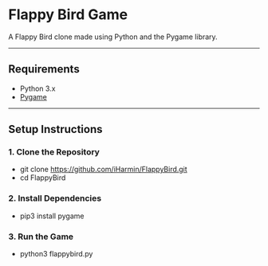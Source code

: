# Flappy Bird Game 

A Flappy Bird clone made using Python and the Pygame library.

---

## Requirements

- Python 3.x
- [Pygame](https://www.pygame.org/)

---

## Setup Instructions

### 1. Clone the Repository
- git clone https://github.com/iHarmin/FlappyBird.git
- cd FlappyBird

### 2. Install Dependencies
- pip3 install pygame

### 3. Run the Game
- python3 flappybird.py   